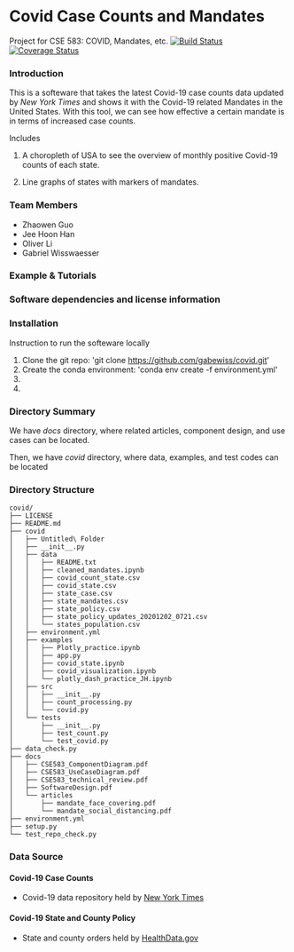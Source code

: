 # Covid Case Counts and Mandates
Project for CSE 583: COVID, Mandates, etc.
[![Build Status](https://travis-ci.com/gabewiss/covid.svg?branch=main)](https://travis-ci.com/gabewiss/covid)
[![Coverage Status](https://coveralls.io/repos/github/gabewiss/covid/badge.svg?branch=main)](https://coveralls.io/github/gabewiss/covid?branch=main)


### Introduction

This is a softeware that takes the latest Covid-19 case counts data updated by _New York Times_ and shows it with the Covid-19 related Mandates in the United States.
With this tool, we can see how effective a certain mandate is in terms of increased case counts.

Includes
1. A choropleth of USA to see the overview of monthly positive Covid-19 counts of each state.

2. Line graphs of states with markers of mandates.

### Team Members

* Zhaowen Guo
* Jee Hoon Han
* Oliver Li
* Gabriel Wisswaesser

### Example & Tutorials



### Software dependencies and license information


### Installation
Instruction to run the softeware locally   

1. Clone the git repo: 'git clone https://github.com/gabewiss/covid.git'
2. Create the conda environment: 'conda env create -f environment.yml'
3.
4.

### Directory Summary
We have _docs_ directory, where related articles, component design, and use cases can be located.

Then, we have _covid_ directory, where data, examples, and test codes can be located

### Directory Structure
```
covid/
├── LICENSE
├── README.md
├── covid
│   ├── Untitled\ Folder
│   ├── __init__.py
│   ├── data
│   │   ├── README.txt
│   │   ├── cleaned_mandates.ipynb
│   │   ├── covid_count_state.csv
│   │   ├── covid_state.csv
│   │   ├── state_case.csv
│   │   ├── state_mandates.csv
│   │   ├── state_policy.csv
│   │   ├── state_policy_updates_20201202_0721.csv
│   │   └── states_population.csv
│   ├── environment.yml
│   ├── examples
│   │   ├── Plotly_practice.ipynb
│   │   ├── app.py
│   │   ├── covid_state.ipynb
│   │   ├── covid_visualization.ipynb
│   │   └── plotly_dash_practice_JH.ipynb
│   ├── src
│   │   ├── __init__.py
│   │   ├── count_processing.py
│   │   └── covid.py
│   └── tests
│       ├── __init__.py
│       ├── test_count.py
│       └── test_covid.py
├── data_check.py
├── docs
│   ├── CSE583_ComponentDiagram.pdf
│   ├── CSE583_UseCaseDiagram.pdf
│   ├── CSE583_technical_review.pdf
│   ├── SoftwareDesign.pdf
│   └── articles
│       ├── mandate_face_covering.pdf
│       └── mandate_social_distancing.pdf
├── environment.yml
├── setup.py
└── test_repo_check.py
```

### Data Source
#### Covid-19 Case Counts
  - Covid-19 data repository held by [New York Times](https://github.com/nytimes/covid-19-data)

#### Covid-19 State and County Policy
  - State and county orders held by [HealthData.gov](https://healthdata.gov/dataset/covid-19-state-and-county-policy-orders)
